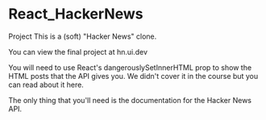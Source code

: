 # React_HackerNews

Project
This is a (soft) "Hacker News" clone.

You can view the final project at hn.ui.dev


You will need to use React's dangerouslySetInnerHTML prop to show the HTML posts that the API gives you. We didn't cover it in the course but you can read about it here.

The only thing that you'll need is the documentation for the Hacker News API.
